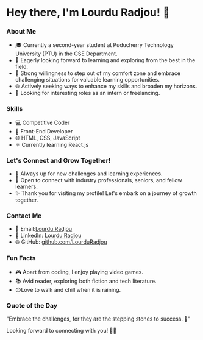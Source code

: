 # Hey there, I'm Lourdu Radjou! 👋

### About Me
- 🎓 Currently a second-year student at Puducherry Technology University (PTU) in the CSE Department.
- 🚀 Eagerly looking forward to learning and exploring from the best in the field.
- 🌟 Strong willingness to step out of my comfort zone and embrace challenging situations for valuable learning opportunities.
- 🌐 Actively seeking ways to enhance my skills and broaden my horizons.
- 💼 Looking for interesting roles as an intern or freelancing.

### Skills
- 💻 Competitive Coder
- 🚀 Front-End Developer
- 🌐 HTML, CSS, JavaScript
- ⚛️ Currently learning React.js

### Let's Connect and Grow Together!
- 🌱 Always up for new challenges and learning experiences.
- 🤝 Open to connect with industry professionals, seniors, and fellow learners.
- ✨ Thank you for visiting my profile! Let's embark on a journey of growth together.

### Contact Me
- 📧 Email:[Lourdu Radjou](rajlourdu15@gmail.com)
- 📱 LinkedIn: [Lourdu Radjou](https://www.linkedin.com/in/lourdu-radjou/)
- 🌐 GitHub: [github.com/LourduRadjou](https://github.com/LourduRadjou)

### Fun Facts
- 🎮 Apart from coding, I enjoy playing video games.
- 📚 Avid reader, exploring both fiction and tech literature.
- 😊Love to walk and chill when it is raining.

### Quote of the Day
"Embrace the challenges, for they are the stepping stones to success. 🚀"

Looking forward to connecting with you! 🚀✨
